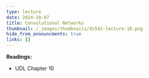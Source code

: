 ```yaml
---
type: lecture
date: 2024-10-07
title: Convolutional Networks
thumbnail: /_images/thumbnails/ds542-lecture-10.png
hide_from_announcments: true
links: []
---
```

**Readings:**
- UDL Chapter 10

